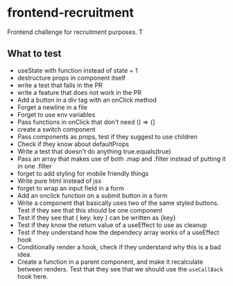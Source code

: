 # frontend-recruitment
Frontend challenge for recruitment purposes. T

## What to test

- useState with function instead of state + 1
- destructure props in component itself
- write a test that fails in the PR
- write a feature that does not work in the PR
- Add a button in a div tag with an onClick method
- Forget a newline in a file
- Forget to use env variables
- Pass functions in onClick that don't need () => {]
- create a switch component
- Pass components as props, test if they suggest to use children
- Check if they know about defaultProps
- Write a test that doesn't do anything true.equals(true)
- Pass an array that makes use of both .map and .filter instead of putting it in one .filter
- forget to add styling for mobile friendly things
- Write pure html instead of jsx
- forget to wrap an input field in a form
- Add an onclick function on a submit button in a form
- Write a component that basically uses two of the same styled buttons. Test if they see that this should be one component
- Test if they see that { key: key } can be written as {key}
- Test if they know the return value of a useEffect to use as cleanup
- Test if they understand how the dependecy array works of a useEffect hook
- Conditionally render a hook, check if they understand why this is a bad idea.
- Create a function in a parent component, and make it recalculate between renders. Test that they see that we should use the `useCallBack` hook here.
